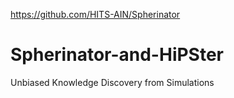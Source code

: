 https://github.com/HITS-AIN/Spherinator
# Spherinator-and-HiPSter
Unbiased Knowledge Discovery from Simulations
